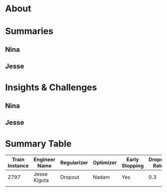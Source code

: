 # About




# Summaries
## Nina




## Jesse




# Insights & Challenges
## Nina




## Jesse



# Summary Table
| Train Instance | Engineer Name | Regularizer | Optimizer | Early Stopping | Dropout Rate | Accuracy | F1 Score | Recall | Precision |
|---------------|--------------|-------------|-----------|---------------|-------------|----------|---------|--------|----------|
|2797               |Jesse Kiguta              |Dropout             |Nadam           |Yes               |0.3             |65.9          |61.7         |65.9        |58.0          |
|               |              |             |           |               |             |          |         |        |          |

